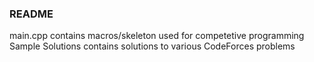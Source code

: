 ### README

main.cpp contains macros/skeleton used for competetive programming <br />
Sample Solutions contains solutions to various CodeForces problems
